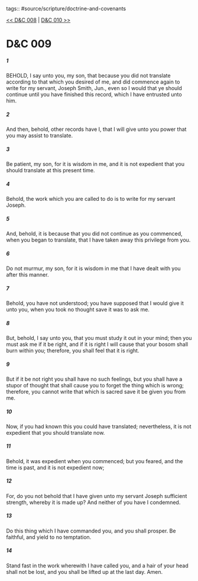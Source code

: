 tags:: #source/scripture/doctrine-and-covenants

[<< D&C 008](source/scripture/doctrine-and-covenants/D&C_008.md) | [D&C 010 >>](source/scripture/doctrine-and-covenants/D&C_010.md)

# D&C 009

##### 1

BEHOLD, I say unto you, my son, that because you did not translate according to that which you desired of me, and did commence again to write for my servant, Joseph Smith, Jun., even so I would that ye should continue until you have finished this record, which I have entrusted unto him.

##### 2

And then, behold, other records have I, that I will give unto you power that you may assist to translate.

##### 3

Be patient, my son, for it is wisdom in me, and it is not expedient that you should translate at this present time.

##### 4

Behold, the work which you are called to do is to write for my servant Joseph.

##### 5

And, behold, it is because that you did not continue as you commenced, when you began to translate, that I have taken away this privilege from you.

##### 6

Do not murmur, my son, for it is wisdom in me that I have dealt with you after this manner.

##### 7

Behold, you have not understood; you have supposed that I would give it unto you, when you took no thought save it was to ask me.

##### 8

But, behold, I say unto you, that you must study it out in your mind; then you must ask me if it be right, and if it is right I will cause that your bosom shall burn within you; therefore, you shall feel that it is right.

##### 9

But if it be not right you shall have no such feelings, but you shall have a stupor of thought that shall cause you to forget the thing which is wrong; therefore, you cannot write that which is sacred save it be given you from me.

##### 10

Now, if you had known this you could have translated; nevertheless, it is not expedient that you should translate now.

##### 11

Behold, it was expedient when you commenced; but you feared, and the time is past, and it is not expedient now;

##### 12

For, do you not behold that I have given unto my servant Joseph sufficient strength, whereby it is made up? And neither of you have I condemned.

##### 13

Do this thing which I have commanded you, and you shall prosper. Be faithful, and yield to no temptation.

##### 14

Stand fast in the work wherewith I have called you, and a hair of your head shall not be lost, and you shall be lifted up at the last day. Amen.
